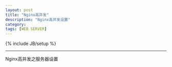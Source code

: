 ```yaml
---
layout: post
title: "Nginx高并发"
description: "Nginx高并发设置"
category: 
tags: [WEB SERVER]
---
```

{% include JB/setup %}


---

Nginx高并发之服务器设置

